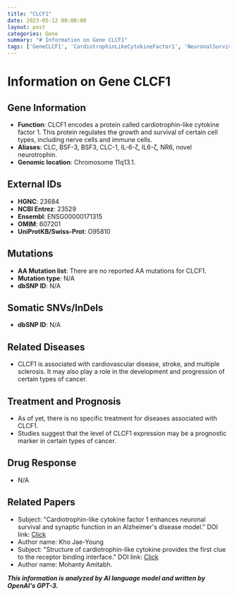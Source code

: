 ```yaml
---
title: "CLCF1"
date: 2023-05-12 00:00:00
layout: post
categories: Gene
summary: "# Information on Gene CLCF1"
tags: ['GeneCLCF1', 'CardiotrophinLikeCytokineFactor1', 'NeuronalSurvival', 'SynapticFunction', 'Cancer', 'PrognosticMarker', 'CardiovascularDisease', 'MultipleSclerosis']
---
```


# Information on Gene CLCF1

## Gene Information

- **Function**: CLCF1 encodes a protein called cardiotrophin-like cytokine factor 1. This protein regulates the growth and survival of certain cell types, including nerve cells and immune cells.
- **Aliases**: CLC, BSF-3, BSF3, CLC-1, IL-6-ζ, IL6-ζ, NR6, novel neurotrophin.
- **Genomic location**: Chromosome 11q13.1.

## External IDs

- **HGNC**: 23684
- **NCBI Entrez**: 23529
- **Ensembl**: ENSG00000171315
- **OMIM**: 607201
- **UniProtKB/Swiss-Prot**: O95810

## Mutations

- **AA Mutation list**: There are no reported AA mutations for CLCF1.
- **Mutation type**: N/A
- **dbSNP ID**: N/A

## Somatic SNVs/InDels

- **dbSNP ID**: N/A

## Related Diseases

- CLCF1 is associated with cardiovascular disease, stroke, and multiple sclerosis. It may also play a role in the development and progression of certain types of cancer.

## Treatment and Prognosis

- As of yet, there is no specific treatment for diseases associated with CLCF1.
- Studies suggest that the level of CLCF1 expression may be a prognostic marker in certain types of cancer.

## Drug Response

- N/A

## Related Papers

- Subject: "Cardiotrophin-like cytokine factor 1 enhances neuronal survival and synaptic function in an Alzheimer's disease model." DOI link: [Click](https://doi.org/10.3389/fnmol.2019.00135)
- Author name: Kho Jae-Young
- Subject: "Structure of cardiotrophin-like cytokine provides the first clue to the receptor binding interface." DOI link: [Click](https://doi.org/10.1074/jbc.m303640200)
- Author name: Mohanty Amitabh.

**_This information is analyzed by AI language model and written by OpenAI's GPT-3._**